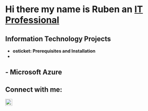 <h1> Hi there my name is Ruben an  <a href="https://www.linkedin.com/in/ruben-issael-almaguer-84a58631a/">IT Professional</a></h1>

<h2> Information Technology Projects </h2>

- <b>osticket: Prerequisites and Installation</b>
 -
-<b> Microsoft Azure </b>
 -

<h2>Connect with me:</h2>

[<img align="left" alt="Ruben-Issael | LinkedIn" width="22px" src="https://cdn.jsdelivr.net/npm/simple-icons@v3/icons/linkedin.svg" />][linkedin]

[linkedin]: https://www.linkedin.com/in/ruben-issael-almaguer-84a58631a

<!--
**Ruissal/ruissal** is a ✨ _special_ ✨ repository because its `README.md` (this file) appears on your GitHub profile.

Here are some ideas to get you started:

- 🔭 I’m currently working on ...
- 🌱 I’m currently learning ...
- 👯 I’m looking to collaborate on ...
- 🤔 I’m looking for help with ...
- 💬 Ask me about ...
- 📫 How to reach me: ...
- 😄 Pronouns: ...
- ⚡ Fun fact: Idk whos reading this but hello! I have watched Stargate SG1 twice through
-->
